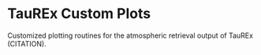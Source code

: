 # TauREx Custom Plots
Customized plotting routines for the atmospheric retrieval output of TauREx (CITATION).

